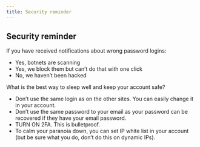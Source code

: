 ```yaml
---
title: Security reminder
---
```


## Security reminder
If you have received notifications about wrong password logins:

- Yes, botnets are scanning
- Yes, we block them but can’t do that with one click
- No, we haven’t been hacked

What is the best way to sleep well and keep your account safe?
- Don’t use the same login as on the other sites. You can easily change it in your account.
- Don’t use the same password to your email as your password can be recovered if they have your email password.
- TURN ON 2FA. This is bulletproof.
- To calm your paranoia down, you can set IP white list in your account (but be sure what you do, don’t do this on dynamic IPs).
